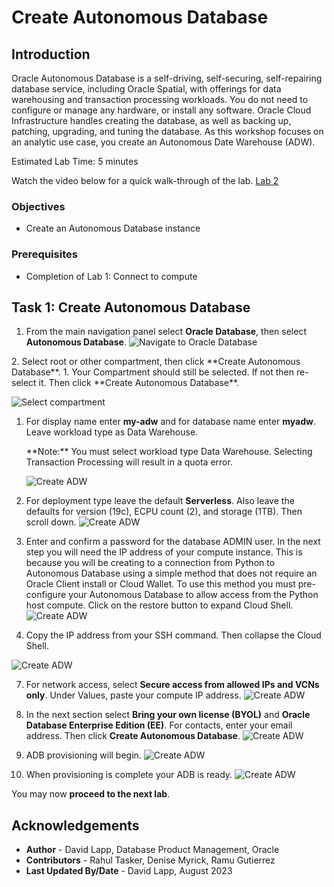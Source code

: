 # Create Autonomous Database


## Introduction

Oracle Autonomous Database is a self-driving, self-securing, self-repairing database service, including Oracle Spatial, with offerings for data warehousing and transaction processing workloads. You do not need to configure or manage any hardware, or install any software. Oracle Cloud Infrastructure handles creating the database, as well as backing up, patching, upgrading, and tuning the database. As this workshop focuses on an analytic use case, you create an Autonomous Date Warehouse (ADW).

Estimated Lab Time: 5 minutes

Watch the video below for a quick walk-through of the lab.
[Lab 2](videohub:1_jim8q75y)

### Objectives

* Create an Autonomous Database instance 

### Prerequisites

* Completion of Lab 1: Connect to compute

## Task 1: Create Autonomous Database

1. From the main navigation panel select **Oracle Database**, then select **Autonomous Database**.
  ![Navigate to Oracle Database](images/adb-01.png)

<if type="freetier">
2. Select root or other compartment, then click **Create Autonomous Database**.
</if>
<if type="ocw23-sandbox">
1. Your Compartment should still be selected. If not then re-select it. Then click **Create Autonomous Database**. 
   
</if>

  ![Select compartment](images/adb-02.png) 

1. For display name enter **my-adw** and for database name enter **myadw**. Leave workload type as Data Warehouse. 

   <if type="ocw23-sandbox">
   **Note:** You must select workload type Data Warehouse. Selecting Transaction Processing will result in a quota error. 
   </if>

   ![Create ADW](images/adb-03.png) 

2. For deployment type leave the default **Serverless**. Also leave the defaults for version (19c), ECPU count (2), and storage (1TB). Then scroll down.
   ![Create ADW](images/adb-04.png) 

3. Enter and confirm a password for the database ADMIN user. In the next step you will need the IP address of your compute instance. This is because you will be creating to a connection from Python to Autonomous Database using a simple method that does not require an Oracle Client install or Cloud Wallet. To use this method you must pre-configure your Autonomous Database to allow access from the Python host compute. Click on the restore button to expand Cloud Shell.
   ![Create ADW](images/adb-05.png) 

4. Copy the IP address from your SSH command. Then collapse the Cloud Shell.

 ![Create ADW](images/adb-06.png) 

7. For network access, select **Secure access from allowed IPs and VCNs only**. Under Values, paste your compute IP address.
 ![Create ADW](images/adb-07.png) 

8. In the next section select **Bring your own license (BYOL)** and **Oracle Database Enterprise Edition (EE)**.  For contacts, enter your email address. Then click **Create Autonomous Database**.
 ![Create ADW](images/adb-08.png)

8. ADB provisioning will begin.
 ![Create ADW](images/adb-09.png) 

9. When provisioning is complete your ADB is ready.
 ![Create ADW](images/adb-10.png) 

You may now **proceed to the next lab**.

## Acknowledgements

- **Author** - David Lapp, Database Product Management, Oracle
- **Contributors** - Rahul Tasker, Denise Myrick, Ramu Gutierrez
- **Last Updated By/Date** - David Lapp, August 2023